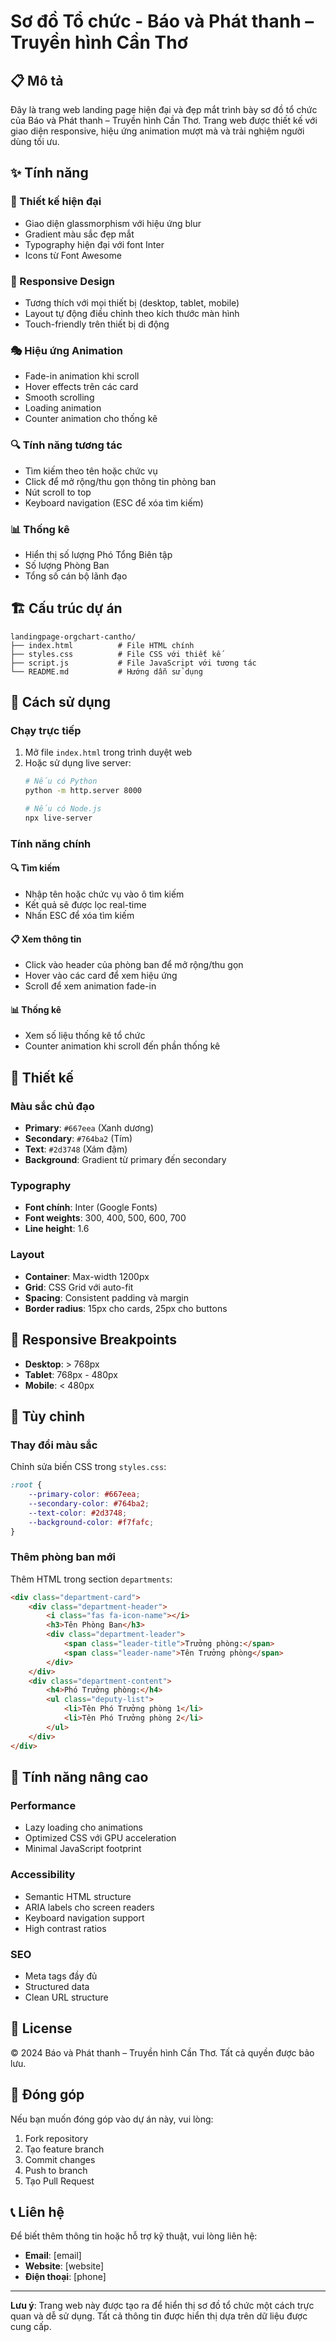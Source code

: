 # Sơ đồ Tổ chức - Báo và Phát thanh – Truyền hình Cần Thơ

## 📋 Mô tả

Đây là trang web landing page hiện đại và đẹp mắt trình bày sơ đồ tổ chức của Báo và Phát thanh – Truyền hình Cần Thơ. Trang web được thiết kế với giao diện responsive, hiệu ứng animation mượt mà và trải nghiệm người dùng tối ưu.

## ✨ Tính năng

### 🎨 Thiết kế hiện đại
- Giao diện glassmorphism với hiệu ứng blur
- Gradient màu sắc đẹp mắt
- Typography hiện đại với font Inter
- Icons từ Font Awesome

### 📱 Responsive Design
- Tương thích với mọi thiết bị (desktop, tablet, mobile)
- Layout tự động điều chỉnh theo kích thước màn hình
- Touch-friendly trên thiết bị di động

### 🎭 Hiệu ứng Animation
- Fade-in animation khi scroll
- Hover effects trên các card
- Smooth scrolling
- Loading animation
- Counter animation cho thống kê

### 🔍 Tính năng tương tác
- Tìm kiếm theo tên hoặc chức vụ
- Click để mở rộng/thu gọn thông tin phòng ban
- Nút scroll to top
- Keyboard navigation (ESC để xóa tìm kiếm)

### 📊 Thống kê
- Hiển thị số lượng Phó Tổng Biên tập
- Số lượng Phòng Ban
- Tổng số cán bộ lãnh đạo

## 🏗️ Cấu trúc dự án

```
landingpage-orgchart-cantho/
├── index.html          # File HTML chính
├── styles.css          # File CSS với thiết kế
├── script.js           # File JavaScript với tương tác
└── README.md           # Hướng dẫn sử dụng
```

## 🚀 Cách sử dụng

### Chạy trực tiếp
1. Mở file `index.html` trong trình duyệt web
2. Hoặc sử dụng live server:
   ```bash
   # Nếu có Python
   python -m http.server 8000
   
   # Nếu có Node.js
   npx live-server
   ```

### Tính năng chính

#### 🔍 Tìm kiếm
- Nhập tên hoặc chức vụ vào ô tìm kiếm
- Kết quả sẽ được lọc real-time
- Nhấn ESC để xóa tìm kiếm

#### 📋 Xem thông tin
- Click vào header của phòng ban để mở rộng/thu gọn
- Hover vào các card để xem hiệu ứng
- Scroll để xem animation fade-in

#### 📊 Thống kê
- Xem số liệu thống kê tổ chức
- Counter animation khi scroll đến phần thống kê

## 🎨 Thiết kế

### Màu sắc chủ đạo
- **Primary**: `#667eea` (Xanh dương)
- **Secondary**: `#764ba2` (Tím)
- **Text**: `#2d3748` (Xám đậm)
- **Background**: Gradient từ primary đến secondary

### Typography
- **Font chính**: Inter (Google Fonts)
- **Font weights**: 300, 400, 500, 600, 700
- **Line height**: 1.6

### Layout
- **Container**: Max-width 1200px
- **Grid**: CSS Grid với auto-fit
- **Spacing**: Consistent padding và margin
- **Border radius**: 15px cho cards, 25px cho buttons

## 📱 Responsive Breakpoints

- **Desktop**: > 768px
- **Tablet**: 768px - 480px
- **Mobile**: < 480px

## 🔧 Tùy chỉnh

### Thay đổi màu sắc
Chỉnh sửa biến CSS trong `styles.css`:
```css
:root {
    --primary-color: #667eea;
    --secondary-color: #764ba2;
    --text-color: #2d3748;
    --background-color: #f7fafc;
}
```

### Thêm phòng ban mới
Thêm HTML trong section `departments`:
```html
<div class="department-card">
    <div class="department-header">
        <i class="fas fa-icon-name"></i>
        <h3>Tên Phòng Ban</h3>
        <div class="department-leader">
            <span class="leader-title">Trưởng phòng:</span>
            <span class="leader-name">Tên Trưởng phòng</span>
        </div>
    </div>
    <div class="department-content">
        <h4>Phó Trưởng phòng:</h4>
        <ul class="deputy-list">
            <li>Tên Phó Trưởng phòng 1</li>
            <li>Tên Phó Trưởng phòng 2</li>
        </ul>
    </div>
</div>
```

## 🌟 Tính năng nâng cao

### Performance
- Lazy loading cho animations
- Optimized CSS với GPU acceleration
- Minimal JavaScript footprint

### Accessibility
- Semantic HTML structure
- ARIA labels cho screen readers
- Keyboard navigation support
- High contrast ratios

### SEO
- Meta tags đầy đủ
- Structured data
- Clean URL structure

## 📄 License

© 2024 Báo và Phát thanh – Truyền hình Cần Thơ. Tất cả quyền được bảo lưu.

## 🤝 Đóng góp

Nếu bạn muốn đóng góp vào dự án này, vui lòng:
1. Fork repository
2. Tạo feature branch
3. Commit changes
4. Push to branch
5. Tạo Pull Request

## 📞 Liên hệ

Để biết thêm thông tin hoặc hỗ trợ kỹ thuật, vui lòng liên hệ:
- **Email**: [email]
- **Website**: [website]
- **Điện thoại**: [phone]

---

**Lưu ý**: Trang web này được tạo ra để hiển thị sơ đồ tổ chức một cách trực quan và dễ sử dụng. Tất cả thông tin được hiển thị dựa trên dữ liệu được cung cấp. 